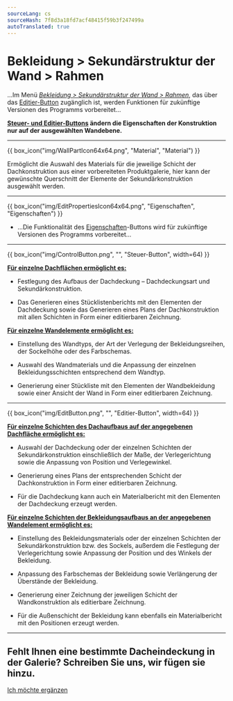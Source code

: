 ```yaml
---
sourceLang: cs
sourceHash: 7f8d3a18fd7acf48415f59b3f247499a
autoTranslated: true
---
```


<h1>Bekleidung &gt; Sekundärstruktur der Wand &gt; Rahmen</h1>

<p>...Im Menü <u><i>Bekleidung &gt; Sekundärstruktur der Wand &gt; Rahmen</i></u>, das über das <u>Editier-Button</u> zugänglich ist, werden Funktionen für zukünftige Versionen des Programms vorbereitet...</p>
<p><b><u>Steuer- und Editier-Buttons</u> ändern die Eigenschaften der Konstruktion nur auf der ausgewählten Wandebene.</b></p>

<hr class="main"> <!-- Vodorovná čára jako oddělovač sekce -->

{{ box_icon("img/WallPartIcon64x64.png", "Material", "Material") }}

<p>
  Ermöglicht die Auswahl des Materials für die jeweilige Schicht der Dachkonstruktion aus einer vorbereiteten Produktgalerie, hier kann der gewünschte Querschnitt der Elemente der Sekundärkonstruktion ausgewählt werden.
</p>

<hr class="main"> <!-- Vodorovná čára jako oddělovač sekce -->

<p>
{{ box_icon("img/EditPropertiesIcon64x64.png", "Eigenschaften", "Eigenschaften") }}
</p>

<ul>
  <li><p>...Die Funktionalität des <u>Eigenschaften</u>-Buttons wird für zukünftige Versionen des Programms vorbereitet...</p></li>
</ul>

<hr class="main"> <!-- Vodorovná čára jako oddělovač sekce -->

<p>
{{ box_icon("img/ControlButton.png", "", "Steuer-Button", width=64) }}
</p>

<p><b><u>Für einzelne Dachflächen ermöglicht es:</u></b></p>
<ul>
  <li><p>Festlegung des Aufbaus der Dachdeckung – Dachdeckungsart und Sekundärkonstruktion.</p></li>
  <li><p>Das Generieren eines Stücklistenberichts mit den Elementen der Dachdeckung sowie das Generieren eines Plans der Dachkonstruktion mit allen Schichten in Form einer editierbaren Zeichnung.</p></li>
</ul>

<p><b><u>Für einzelne Wandelemente ermöglicht es:</u></b></p>
<ul>
<li><p>Einstellung des Wandtyps, der Art der Verlegung der Bekleidungsreihen, der Sockelhöhe oder des Farbschemas.</p></li>
<li><p>Auswahl des Wandmaterials und die Anpassung der einzelnen Bekleidungsschichten entsprechend dem Wandtyp.</p></li>
<li><p>Generierung einer Stückliste mit den Elementen der Wandbekleidung sowie einer Ansicht der Wand in Form einer editierbaren Zeichnung.</p></li>
</ul>

<hr class="main"> <!-- Vodorovná čára jako oddělovač sekce -->

<p>
{{ box_icon("img/EditButton.png", "", "Editier-Button", width=64) }}
</p>

<p><b><u>Für einzelne Schichten des Dachaufbaus auf der angegebenen Dachfläche ermöglicht es:</u></b></p>
<ul>
  <li><p>Auswahl der Dachdeckung oder der einzelnen Schichten der Sekundärkonstruktion einschließlich der Maße, der Verlegerichtung sowie die Anpassung von Position und Verlegewinkel.</p></li>
  <li><p>Generierung eines Plans der entsprechenden Schicht der Dachkonstruktion in Form einer editierbaren Zeichnung.</p></li>
  <li><p>Für die Dachdeckung kann auch ein Materialbericht mit den Elementen der Dachdeckung erzeugt werden.</p></li>
</ul>

<p><b><u>Für einzelne Schichten der Bekleidungsaufbaus an der angegebenen Wandelement ermöglicht es:</u></b></p>
<ul>
<li><p>Einstellung des Bekleidungsmaterials oder der einzelnen Schichten der Sekundärkonstruktion bzw. des Sockels, außerdem die Festlegung der Verlegerichtung sowie Anpassung der Position und des Winkels der Bekleidung.</p></li>
<li><p>Anpassung des Farbschemas der Bekleidung sowie Verlängerung der Überstände der Bekleidung.</p></li> 
<li><p>Generierung einer Zeichnung der jeweiligen Schicht der Wandkonstruktion als editierbare Zeichnung.</p></li>
<li><p>Für die Außenschicht der Bekleidung kann ebenfalls ein Materialbericht mit den Positionen erzeugt werden.</p></li>
</ul>

<hr class="main"> <!-- Vodorovná čára jako oddělovač sekce -->

<h2>Fehlt Ihnen eine bestimmte Dacheindeckung in der Galerie? Schreiben Sie uns, wir fügen sie hinzu.</h2>
<a href="mailto:jiri.podval@histruct.com?subject=Anfrage zum HiStruct Gebäude-Konfigurator" class="btn">
  Ich möchte ergänzen
</a>

<!-- product: HiStruct Building Configurator -->